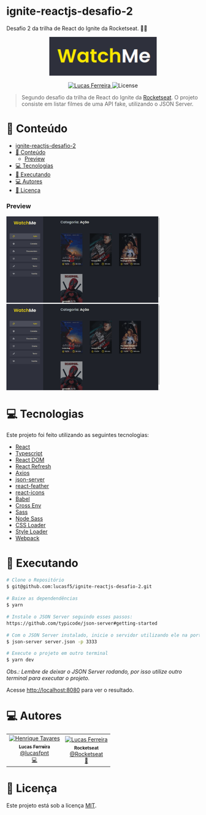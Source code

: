 # ignite-reactjs-desafio-2
Desafio 2 da trilha de React do Ignite da Rocketseat. 💜🚀
<p align="center">
   <img src="https://raw.githubusercontent.com/tavareshenrique/ignite-reactjs-desafio-2/65378a560063d12438e9f02e0ede29dc27e34acc/src/assets/logo.svg" alt="WatchMe" width="280"/>
</p>

<p align="center">
   <a href="https://www.linkedin.com/in/lucasfpnt/">
      <img alt="Lucas Ferreira" src="https://img.shields.io/badge/-Lucas Ferreira-2A2C39?style=flat&logo=Linkedin&logoColor=white" />
   </a>

  <img alt="License" src="https://img.shields.io/badge/license-MIT-2A2C39">
</p>

> Segundo desafio da trilha de React do Ignite da [Rocketseat](https://github.com/Rocketseat). O projeto consiste em listar filmes de uma API fake, utilizando o JSON Server.
# :pushpin: Conteúdo

- [ignite-reactjs-desafio-2](#ignite-reactjs-desafio-2)
- [:pushpin: Conteúdo](#pushpin-conteúdo)
    - [Preview](#preview)
- [:computer: Tecnologias](#computer-tecnologias)
- [:construction_worker: Executando](#construction_worker-executando)
- [:computer: Autores](#computer-autores)
- [:closed_book: Licença](#closed_book-licença)

### Preview

<div>
   <img src="https://raw.githubusercontent.com/tavareshenrique/ignite-reactjs-desafio-2/main/src/assets/img/previews/preview1.gif" width="400px" />
   <img src="https://raw.githubusercontent.com/tavareshenrique/ignite-reactjs-desafio-2/main/src/assets/img/previews/preview2.gif" width="400px" />
</div>

# :computer: Tecnologias

Este projeto foi feito utilizando as seguintes tecnologias:

- [React](https://reactjs.org/)
- [Typescript](https://www.typescriptlang.org/)
- [React DOM](https://pt-br.reactjs.org/docs/react-dom.html)
- [React Refresh](https://www.npmjs.com/package/react-refresh)
- [Axios](https://github.com/axios/axios)
- [json-server](https://github.com/typicode/json-server)
- [react-feather](https://github.com/feathericons/react-feather)
- [react-icons](https://github.com/react-icons/react-icons)
- [Babel](https://babeljs.io/)
- [Cross Env](https://github.com/kentcdodds/cross-env#readme)
- [Sass](https://sass-lang.com/)
- [Node Sass](https://github.com/sass/node-sass)
- [CSS Loader](https://webpack.js.org/loaders/css-loader/)
- [Style Loader](https://webpack.js.org/loaders/style-loader/)
- [Webpack](https://webpack.js.org/)

# :construction_worker: Executando

```bash
# Clone o Repositório
$ git@github.com:lucasf5/ignite-reactjs-desafio-2.git
```

```bash
# Baixe as dependendências
$ yarn
```

```bash
# Instale o JSON Server seguindo esses passos:
https://github.com/typicode/json-server#getting-started
```

```bash
# Com o JSON Server instalado, inicie o servidor utilizando ele na porta 3333:
$ json-server server.json -p 3333
```

```bash
# Execute o projeto em outro terminal
$ yarn dev
```

_Obs.: Lembre de deixar o JSON Server rodando, por isso utilize outro terminal para executar o projeto._

Acesse <http://localhost:8080> para ver o resultado.

# :computer: Autores

<table>
  <tr>
    <td align="center">
      <a href="http://github.com/tavareshenrique/">
        <img src="https://avatars.githubusercontent.com/u/49257942?s=400&u=97408bb77fec617d75b392c70feac7b96b7114dd&v=4" width="100px;" alt="Henrique Tavares"/>
        <br />
        <sub>
          <b>Lucas Ferreira</b>
        </sub>
       </a>
       <br />
       <a href="https://www.linkedin.com/in/lucasfpnt/" title="Linkedin">@lucasfpnt</a>
       <br />
       <a href="https://www.linkedin.com/in/lucasfpnt/" title="Code">💻</a>
    </td>
    <td align="center">
      <a href="http://github.com/lucasf5/">
        <img src="https://avatars0.githubusercontent.com/u/28929274?s=200&v=4" width="100px;" alt="Lucas Ferreira"/>
        <br />
        <sub>
          <b>Rocketseat</b>
        </sub>
       </a>
       <br />
       <a href="https://github.com/Rocketseat" title="Linkedin">@Rocketseat</a>
       <br />
       <a href="https://avatars.githubusercontent.com/u/49257942?s=400&u=97408bb77fec617d75b392c70feac7b96b7114dd&v=4" title="Creators">🚀</a>
    </td>
  </tr>
</table>

# :closed_book: Licença

Este projeto está sob a licença [MIT](./LICENSE).
